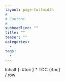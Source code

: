 ```yaml
---
layout: page-fullwidth
#
# Content
#
subheadline: ""
title: ""
teaser: ""
categories:
  -
tags:
  -
---
```


<div class="row">
<div class="medium-4 medium-push-8 columns" markdown="1">
<div class="panel radius" markdown="1">
Inhalt
{: #toc }
*  TOC
{:toc}
</div>
</div><!-- /.medium-4.columns -->

<div class="medium-8 medium-pull-4 columns" markdown="1">

</div><!-- /.medium-8.columns -->
</div>/.row
